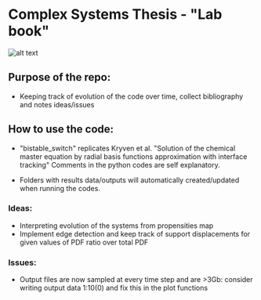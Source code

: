 # Complex Systems Thesis - "Lab book"

![alt text](https://www.floris.cc/shop/675-home_default/momentary-push-button-switch-12mm-square.jpg)

## Purpose of the repo:
  - Keeping track of evolution of the code over time, collect bibliography and notes ideas/issues

## How to use the code:
  - "bistable_switch" replicates Kryven et al. "Solution of the chemical master equation by radial basis functions approximation with interface tracking" 
    Comments in the python codes are self explanatory.
  
  - Folders with results data/outputs will automatically created/updated when running the codes.
  
### Ideas:
  - Interpreting evolution of the systems from propensities map
  - Implement edge detection and keep track of support displacements for given values of PDF ratio over total PDF
  
### Issues:
  - Output files are now sampled at every time step and are >3Gb: consider writing output data 1:10(0) and fix this in the plot functions
